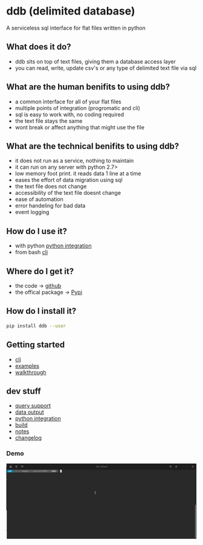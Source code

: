 # ddb (delimited database)

 A serviceless sql interface for flat files written in python


## What does it do?
- ddb sits on top of text files, giving them a database access layer
- you can read, write, update csv's or any type of delimited text file via sql


## What are the human benifits to using ddb?
- a common interface for all of your flat files
- multiple points of integration (progromatic and cli)
- sql is easy to work with, no coding required
- the text file stays the same
- wont break or affect anything that might use the file


## What are the technical benifits to using ddb?
- it does not run as a service, nothing to maintain
- it can run on any server with python 2.7>
- low memory foot print. it reads data 1 line at a time
- eases the effort of data migration using sql
- the text file does not change
- accessibility of the text file doesnt change
- ease of automation
- error handeling for bad data
- event logging


## How do I use it?
- with python [python integration](data/python-integration.md)
- from bash [cli](data/cli.md)


## Where do I get it?
- the code -> [github](https://github.com/chris17453/ddb)
- the offical package -> [Pypi](https://pypi.org/project/ddb/)


## How do I install it?
```bash
pip install ddb --user
```


## Getting started
- [cli](data/cli.md)
- [examples](data/examples.md)
- [walkthrough](data/walkthrough.md)


## dev stuff
- [query support](data/query-support.md)
- [data output](data/output.md)
- [python integration](data/python-integration.md)
- [build](data/build.md)
- [notes](data/notes.md)
- [changelog](data/changelog.md)



### Demo
![Demo](https://raw.githubusercontent.com/chris17453/ddb/master/data/ddb-demo.gif)

